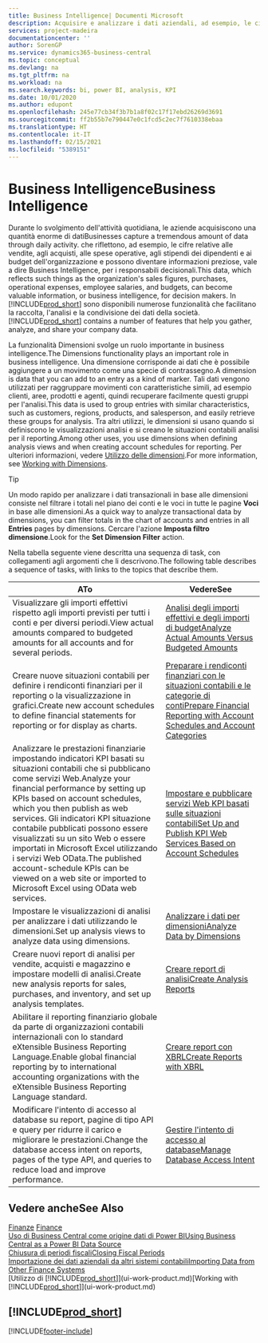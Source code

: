 ```yaml
---
title: Business Intelligence| Documenti Microsoft
description: Acquisire e analizzare i dati aziendali, ad esempio, le cifre relative alle vendite, agli acquisti, alle spese operative, agli stipendi dei dipendenti e ai budget che possono diventare informazioni preziose, vale a dire Business Intelligence, per prendere le decisioni.
services: project-madeira
documentationcenter: ''
author: SorenGP
ms.service: dynamics365-business-central
ms.topic: conceptual
ms.devlang: na
ms.tgt_pltfrm: na
ms.workload: na
ms.search.keywords: bi, power BI, analysis, KPI
ms.date: 10/01/2020
ms.author: edupont
ms.openlocfilehash: 245e77cb34f3b7b1a8f02c17f17ebd26269d3691
ms.sourcegitcommit: ff2b55b7e790447e0c1fcd5c2ec7f7610338ebaa
ms.translationtype: HT
ms.contentlocale: it-IT
ms.lasthandoff: 02/15/2021
ms.locfileid: "5389151"
---
```

# <a name="business-intelligence"></a><span data-ttu-id="e7f2a-103">Business Intelligence</span><span class="sxs-lookup"><span data-stu-id="e7f2a-103">Business Intelligence</span></span>
<span data-ttu-id="e7f2a-104">Durante lo svolgimento dell'attività quotidiana, le aziende acquisiscono una quantità enorme di dati</span><span class="sxs-lookup"><span data-stu-id="e7f2a-104">Businesses capture a tremendous amount of data through daily activity.</span></span> <span data-ttu-id="e7f2a-105">che riflettono, ad esempio, le cifre relative alle vendite, agli acquisti, alle spese operative, agli stipendi dei dipendenti e ai budget dell'organizzazione e possono diventare informazioni preziose, vale a dire Business Intelligence, per i responsabili decisionali.</span><span class="sxs-lookup"><span data-stu-id="e7f2a-105">This data, which reflects such things as the organization's sales figures, purchases, operational expenses, employee salaries, and budgets, can become valuable information, or business intelligence, for decision makers.</span></span> <span data-ttu-id="e7f2a-106">In [!INCLUDE[prod_short](includes/prod_short.md)] sono disponibili numerose funzionalità che facilitano la raccolta, l'analisi e la condivisione dei dati della società.</span><span class="sxs-lookup"><span data-stu-id="e7f2a-106">[!INCLUDE[prod_short](includes/prod_short.md)] contains a number of features that help you gather, analyze, and share your company data.</span></span>

<span data-ttu-id="e7f2a-107">La funzionalità Dimensioni svolge un ruolo importante in business intelligence.</span><span class="sxs-lookup"><span data-stu-id="e7f2a-107">The Dimensions functionality plays an important role in business intelligence.</span></span> <span data-ttu-id="e7f2a-108">Una dimensione corrisponde ai dati che è possibile aggiungere a un movimento come una specie di contrassegno.</span><span class="sxs-lookup"><span data-stu-id="e7f2a-108">A dimension is data that you can add to an entry as a kind of marker.</span></span> <span data-ttu-id="e7f2a-109">Tali dati vengono utilizzati per raggruppare movimenti con caratteristiche simili, ad esempio clienti, aree, prodotti e agenti, quindi recuperare facilmente questi gruppi per l'analisi.</span><span class="sxs-lookup"><span data-stu-id="e7f2a-109">This data is used to group entries with similar characteristics, such as customers, regions, products, and salesperson, and easily retrieve these groups for analysis.</span></span> <span data-ttu-id="e7f2a-110">Tra altri utilizzi, le dimensioni si usano quando si definiscono le visualizzazioni analisi e si creano le situazioni contabili analisi per il reporting.</span><span class="sxs-lookup"><span data-stu-id="e7f2a-110">Among other uses, you use dimensions  when defining analysis views and when creating account schedules for reporting.</span></span> <span data-ttu-id="e7f2a-111">Per ulteriori informazioni, vedere [Utilizzo delle dimensioni](finance-dimensions.md).</span><span class="sxs-lookup"><span data-stu-id="e7f2a-111">For more information, see [Working with Dimensions](finance-dimensions.md).</span></span>

> [!TIP]
> <span data-ttu-id="e7f2a-112">Un modo rapido per analizzare i dati transazionali in base alle dimensioni consiste nel filtrare i totali nel piano dei conti e le voci in tutte le pagine **Voci** in base alle dimensioni.</span><span class="sxs-lookup"><span data-stu-id="e7f2a-112">As a quick way to analyze transactional data by dimensions, you can filter totals in the chart of accounts and entries in all **Entries** pages by dimensions.</span></span> <span data-ttu-id="e7f2a-113">Cercare l'azione **Imposta filtro dimensione**.</span><span class="sxs-lookup"><span data-stu-id="e7f2a-113">Look for the **Set Dimension Filter** action.</span></span>  

<span data-ttu-id="e7f2a-114">Nella tabella seguente viene descritta una sequenza di task, con collegamenti agli argomenti che li descrivono.</span><span class="sxs-lookup"><span data-stu-id="e7f2a-114">The following table describes a sequence of tasks, with links to the topics that describe them.</span></span>  

| <span data-ttu-id="e7f2a-115">A</span><span class="sxs-lookup"><span data-stu-id="e7f2a-115">To</span></span> | <span data-ttu-id="e7f2a-116">Vedere</span><span class="sxs-lookup"><span data-stu-id="e7f2a-116">See</span></span> |
| --- | --- |
|<span data-ttu-id="e7f2a-117">Visualizzare gli importi effettivi rispetto agli importi previsti per tutti i conti e per diversi periodi.</span><span class="sxs-lookup"><span data-stu-id="e7f2a-117">View actual amounts compared to budgeted amounts for all accounts and for several periods.</span></span>|[<span data-ttu-id="e7f2a-118">Analisi degli importi effettivi e degli importi di budget</span><span class="sxs-lookup"><span data-stu-id="e7f2a-118">Analyze Actual Amounts Versus Budgeted Amounts</span></span>](bi-how-analyze-actual-versus-budget.md)|
|<span data-ttu-id="e7f2a-119">Creare nuove situazioni contabili per definire i rendiconti finanziari per il reporting o la visualizzazione in grafici.</span><span class="sxs-lookup"><span data-stu-id="e7f2a-119">Create new account schedules to define financial statements for reporting or for display as charts.</span></span>|[<span data-ttu-id="e7f2a-120">Preparare i rendiconti finanziari con le situazioni contabili e le categorie di conti</span><span class="sxs-lookup"><span data-stu-id="e7f2a-120">Prepare Financial Reporting with Account Schedules and Account Categories</span></span>](bi-how-work-account-schedule.md)|
|<span data-ttu-id="e7f2a-121">Analizzare le prestazioni finanziarie impostando indicatori KPI basati su situazioni contabili che si pubblicano come servizi Web.</span><span class="sxs-lookup"><span data-stu-id="e7f2a-121">Analyze your financial performance by setting up KPIs based on account schedules, which you then publish as web services.</span></span> <span data-ttu-id="e7f2a-122">Gli indicatori KPI situazione contabile pubblicati possono essere visualizzati su un sito Web o essere importati in Microsoft Excel utilizzando i servizi Web OData.</span><span class="sxs-lookup"><span data-stu-id="e7f2a-122">The published account-schedule KPIs can be viewed on a web site or imported to Microsoft Excel using OData web services.</span></span>|[<span data-ttu-id="e7f2a-123">Impostare e pubblicare servizi Web KPI basati sulle situazioni contabili</span><span class="sxs-lookup"><span data-stu-id="e7f2a-123">Set Up and Publish KPI Web Services Based on Account Schedules</span></span>](bi-how-to-set-up-and-publish-kpi-web-services-based-on-account-schedules.md)|
|<span data-ttu-id="e7f2a-124">Impostare le visualizzazioni di analisi per analizzare i dati utilizzando le dimensioni.</span><span class="sxs-lookup"><span data-stu-id="e7f2a-124">Set up analysis views to analyze data using dimensions.</span></span>|[<span data-ttu-id="e7f2a-125">Analizzare i dati per dimensioni</span><span class="sxs-lookup"><span data-stu-id="e7f2a-125">Analyze Data by Dimensions</span></span>](bi-how-analyze-data-dimension.md)|
|<span data-ttu-id="e7f2a-126">Creare nuovi report di analisi per vendite, acquisti e magazzino e impostare modelli di analisi.</span><span class="sxs-lookup"><span data-stu-id="e7f2a-126">Create new analysis reports for sales, purchases, and inventory, and set up analysis templates.</span></span>|[<span data-ttu-id="e7f2a-127">Creare report di analisi</span><span class="sxs-lookup"><span data-stu-id="e7f2a-127">Create Analysis Reports</span></span>](bi-how-create-analysis-views-reports.md)|
|<span data-ttu-id="e7f2a-128">Abilitare il reporting finanziario globale da parte di organizzazioni contabili internazionali con lo standard eXtensible Business Reporting Language.</span><span class="sxs-lookup"><span data-stu-id="e7f2a-128">Enable global financial reporting by to international accounting organizations with the eXtensible Business Reporting Language standard.</span></span>|[<span data-ttu-id="e7f2a-129">Creare report con XBRL</span><span class="sxs-lookup"><span data-stu-id="e7f2a-129">Create Reports with XBRL</span></span>](bi-create-reports-with-xbrl.md)|
|<span data-ttu-id="e7f2a-130">Modificare l'intento di accesso al database su report, pagine di tipo API e query per ridurre il carico e migliorare le prestazioni.</span><span class="sxs-lookup"><span data-stu-id="e7f2a-130">Change the database access intent on reports, pages of the type API, and queries to reduce load and improve performance.</span></span>|[<span data-ttu-id="e7f2a-131">Gestire l'intento di accesso al database</span><span class="sxs-lookup"><span data-stu-id="e7f2a-131">Manage Database Access Intent</span></span>](admin-data-access-intent.md)|

## <a name="see-also"></a><span data-ttu-id="e7f2a-132">Vedere anche</span><span class="sxs-lookup"><span data-stu-id="e7f2a-132">See Also</span></span>
<span data-ttu-id="e7f2a-133">[Finanze](finance.md)  </span><span class="sxs-lookup"><span data-stu-id="e7f2a-133">[Finance](finance.md)  </span></span>  
[<span data-ttu-id="e7f2a-134">Uso di Business Central come origine dati di Power BI</span><span class="sxs-lookup"><span data-stu-id="e7f2a-134">Using Business Central as a Power BI Data Source</span></span>](across-how-use-financials-data-source-powerbi.md)  
[<span data-ttu-id="e7f2a-135">Chiusura di periodi fiscali</span><span class="sxs-lookup"><span data-stu-id="e7f2a-135">Closing Fiscal Periods</span></span>](year-close-years-periods.md)  
[<span data-ttu-id="e7f2a-136">Importazione dei dati aziendali da altri sistemi contabili</span><span class="sxs-lookup"><span data-stu-id="e7f2a-136">Importing Data from Other Finance Systems</span></span>](across-import-data-configuration-packages.md)  
<span data-ttu-id="e7f2a-137">[Utilizzo di [!INCLUDE[prod_short](includes/prod_short.md)]](ui-work-product.md)</span><span class="sxs-lookup"><span data-stu-id="e7f2a-137">[Working with [!INCLUDE[prod_short](includes/prod_short.md)]](ui-work-product.md)</span></span>

## [!INCLUDE[prod_short](includes/free_trial_md.md)]  


[!INCLUDE[footer-include](includes/footer-banner.md)]